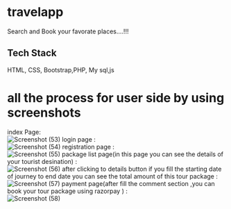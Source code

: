 # travelapp
 Search and Book your favorate places....!!!
## Tech Stack

 HTML, CSS, Bootstrap,PHP, My sql,js

# all the process for user side by using screenshots
index Page:<br>
![Screenshot (53)](https://github.com/sayan39/travelapp/assets/118959230/af029d0f-1db1-4a76-bb31-f514aa28d842)
login page : <br>
![Screenshot (54)](https://github.com/sayan39/travelapp/assets/118959230/58cddad8-d69f-4001-94ed-07d5f48a10e8)
registration page : <br>
![Screenshot (55)](https://github.com/sayan39/travelapp/assets/118959230/1dc7d7c0-6da3-4ef3-89f7-ddfbeb79875d)
package list page(in this page you can see the details of your tourist desination) : <br>
![Screenshot (56)](https://github.com/sayan39/travelapp/assets/118959230/f940030e-119d-4ad7-b8e7-e0db5a8019f4)
after clicking to details button if you fill the starting date of journey to end date you can see the total amount of this tour package : <br>
![Screenshot (57)](https://github.com/sayan39/travelapp/assets/118959230/fba327c7-abf7-4338-a60b-fa6866ff9391)
payment page(after fill the comment section ,you can book your tour package using razorpay ) : <br>
![Screenshot (58)](https://github.com/sayan39/travelapp/assets/118959230/dd29588e-c985-40d5-a16d-812a989204ee)
